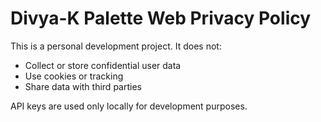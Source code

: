 #  Divya-K Palette Web Privacy Policy

This is a personal development project. It does not:

- Collect or store confidential user data
- Use cookies or tracking
- Share data with third parties

API keys are used only locally for development purposes.
